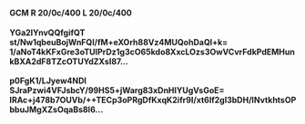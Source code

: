 #### GCM R 20/0c/400 L 20/0c/400
**YGa2IYnvQQfgifQT**<br/>**st/Nw1qbeuBojWnFQl/fM+eXOrh88Vz4MUQohDaQI+k=**<br/>**1/aNoT4kKFxGre3oTUIPrDz1g3cO65kdo8XxcLOzs3OwVCvrFdkPdEMHunkBXA2dF8TZcOTUYdZXsI87...**<br/><br/>
**p0FgK1/LJyew4NDl**<br/>**SJraPzwi4VFJsbcY/99HS5+jWarg83xDnHIYUgVsGoE=**<br/>**IRAc+j478b7OUVb/++TECp3oPRgDfKxqK2ifr9I/xt6lf2gl3bDH/lNvtkhtsOPbbuJMgXZsOqaBs8l6...**